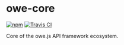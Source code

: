# owe-core

[![npm](https://img.shields.io/npm/v/owe-core.svg)](https://www.npmjs.com/package/owe-core) [![Travis CI](https://api.travis-ci.org/runnr/owe-core.svg)](https://travis-ci.org/runnr/owe-core)

Core of the owe.js API framework ecosystem.
